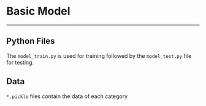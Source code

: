 # Basic Model

--- 

## Python Files
The `model_train.py` is used for training followed by the `model_test.py` file for testing.

## Data
`*.pickle` files contain the data of each category